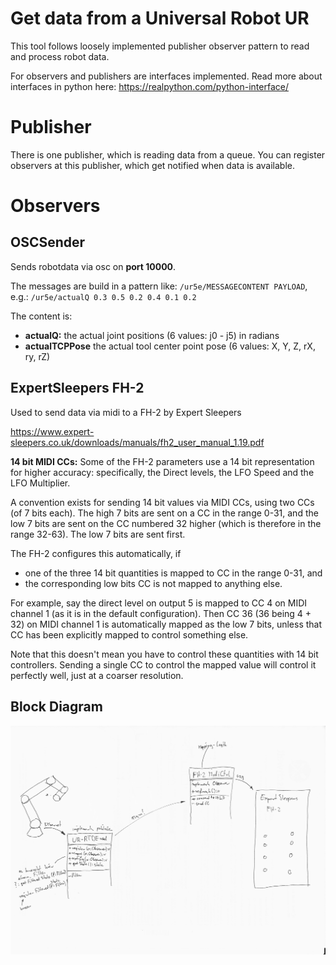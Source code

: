 # Get data from a Universal Robot UR
This tool follows loosely implemented publisher observer pattern to read and process robot data.

For observers and publishers are interfaces implemented. Read more about interfaces in python here: https://realpython.com/python-interface/

# Publisher
There is one publisher, which is reading data from a queue. You can register observers at this publisher, which get notified when data is available. 

# Observers
## OSCSender
Sends robotdata via osc on **port 10000**.

The messages are build in a pattern like: `/ur5e/MESSAGECONTENT PAYLOAD`, e.g.: `/ur5e/actualQ 0.3 0.5 0.2 0.4 0.1 0.2`

The content is:
* **actualQ:** the actual joint positions (6 values: j0 - j5) in radians
* **actualTCPPose** the actual tool center point pose (6 values: X, Y, Z, rX, ry, rZ)



## ExpertSleepers FH-2
Used to send data via midi to a FH-2 by Expert Sleepers

https://www.expert-sleepers.co.uk/downloads/manuals/fh2_user_manual_1.19.pdf

**14 bit MIDI CCs:** 
 Some of the FH-2 parameters use a 14 bit representation for higher accuracy: specifically, the Direct levels, the LFO Speed and the LFO Multiplier.
 
 A convention exists for sending 14 bit values via MIDI CCs, using two CCs (of 7 bits each). The high 7 bits are sent on a CC in the range 0-31, and the low 7 bits are sent on the CC numbered 32 higher (which is therefore in the range 32-63). The low 7 bits are sent first.
 
 The FH-2 configures this automatically, if
 * one of the three 14 bit quantities is mapped to CC in the range 0-31, and
 * the corresponding low bits CC is not mapped to anything else.
 
 For example, say the direct level on output 5 is mapped to CC 4 on MIDI channel 1 (as it is in the default configuration). Then CC 36 (36 being 4 + 32) on MIDI channel 1 is automatically mapped as the low 7 bits, unless that CC has been explicitly mapped to control something else.
 
 Note that this doesn't mean you have to control these quantities with 14 bit controllers. Sending a single CC to control the mapped value will control it perfectly well, just at a coarser resolution.

## Block Diagram
![](block_diag.jpeg)

